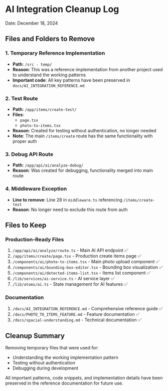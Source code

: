 # AI Integration Cleanup Log

Date: December 18, 2024

## Files and Folders to Remove

### 1. Temporary Reference Implementation
- **Path**: `/src - temp/`
- **Reason**: This was a reference implementation from another project used to understand the working patterns
- **Important code**: All key patterns have been preserved in `docs/AI_INTEGRATION_REFERENCE.md`

### 2. Test Route
- **Path**: `/app/items/create-test/`
- **Files**:
  - `page.tsx`
  - `photo-to-items.tsx`
- **Reason**: Created for testing without authentication, no longer needed
- **Note**: The main `/items/create` route has the same functionality with proper auth

### 3. Debug API Route
- **Path**: `/app/api/ai/analyze-debug/`
- **Reason**: Was created for debugging, functionality merged into main route

### 4. Middleware Exception
- **Line to remove**: Line 28 in `middleware.ts` referencing `/items/create-test`
- **Reason**: No longer need to exclude this route from auth

## Files to Keep

### Production-Ready Files
1. `/app/api/ai/analyze/route.ts` - Main AI API endpoint ✅
2. `/app/items/create/page.tsx` - Production create items page ✅
3. `/components/ai/photo-to-items.tsx` - Main photo upload component ✅
4. `/components/ai/bounding-box-editor.tsx` - Bounding box visualization ✅
5. `/components/ai/detected-items-list.tsx` - Items list component ✅
6. `/lib/services/ai-service.ts` - AI service layer ✅
7. `/lib/atoms/ai.ts` - State management for AI features ✅

### Documentation
1. `/docs/AI_INTEGRATION_REFERENCE.md` - Comprehensive reference guide ✅
2. `/docs/PHOTO_TO_ITEMS_FEATURE.md` - Feature documentation ✅
3. `/docs/spacial-understanding.md` - Technical documentation ✅

## Cleanup Summary

Removing temporary files that were used for:
- Understanding the working implementation pattern
- Testing without authentication
- Debugging during development

All important patterns, code snippets, and implementation details have been preserved in the reference documentation for future use. 